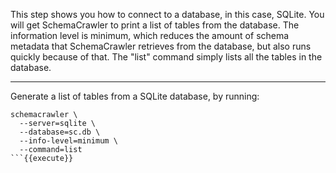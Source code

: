 This step shows you how to connect to a database, in this case, SQLite. You will get SchemaCrawler to print a list of tables from the database. The information level is minimum, which reduces the amount of schema metadata that SchemaCrawler retrieves from the database, but also runs quickly because of that. The "list" command simply lists all the tables in the database.

-----


Generate a list of tables from a SQLite database, by running:

```
schemacrawler \
  --server=sqlite \
  --database=sc.db \
  --info-level=minimum \
  --command=list
```{{execute}}

